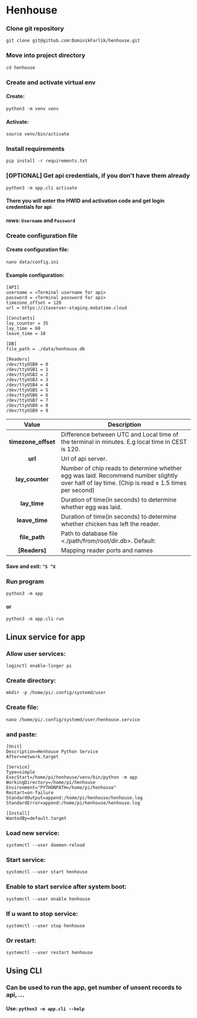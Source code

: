 # Henhouse

### Clone git repository
`git clone git@github.com:DominikFarlik/henhouse.git`
### Move into project directory
`cd henhouse`
### Create and activate virtual env
#### Create:
`python3 -m venv venv`
#### Activate:
`source venv/bin/activate`
### Install requirements
`pip install -r requirements.txt`
### [OPTIONAL] Get api credentials, if you don't have them already
`python3 -m app.cli activate`
#### There you will enter the HWID and activation code and get login credentials for api
#### rows: `Username` and `Password`
### Create configuration file
#### Create configuration file:
`nano data/config.ini`
#### Example configuration:
```
[API]
username = <Terminal username for api>
password = <Terminal password for api>
timezone_offset = 120
url = https://itaserver-staging.mobatime.cloud

[Constants]
lay_counter = 35
lay_time = 60
leave_time = 10

[DB]
file_path = ./data/henhouse.db

[Readers]
/dev/ttyUSB0 = 0
/dev/ttyUSB1 = 1
/dev/ttyUSB2 = 2
/dev/ttyUSB3 = 3
/dev/ttyUSB4 = 4
/dev/ttyUSB5 = 5
/dev/ttyUSB6 = 6
/dev/ttyUSB7 = 7
/dev/ttyUSB8 = 8
/dev/ttyUSB9 = 9
```
|      **Value**      | Description                                                                                                                                    |
|:-------------------:|------------------------------------------------------------------------------------------------------------------------------------------------|
| **timezone_offset** | Difference between UTC and Local time of the terminal in minutes. E.g local time in CEST is 120.                                               |
|       **url**       | Url of api server.                                                                                                                             |
|   **lay_counter**   | Number of chip reads to determine whether egg was laid. Recommend number slightly over half of lay time. (Chip is read ± 1.5 times per second) |
|    **lay_time**     | Duration of time(in seconds) to determine whether egg was laid.                                                                                |
|   **leave_time**    | Duration of time(in seconds) to determine whether chicken has left the reader.                                                                 |
|    **file_path**    | Path to database file <./path/from/root/dir.db>. Default:                                                                                      |
|    **[Readers]**    | Mapping reader ports and names                                                                                                                 |
#### Save and exit: `^S ^X`

### Run program
`python3 -m app`
#### or
`python3 -m app.cli run`

## Linux service for app
### Allow user services:
`loginctl enable-linger pi`
### Create directory:
`mkdir -p /home/pi/.config/systemd/user`
### Create file:
`nano /home/pi/.config/systemd/user/henhouse.service`
### and paste:
```
[Unit]
Description=Henhouse Python Service
After=network.target

[Service]
Type=simple
ExecStart=/home/pi/henhouse/venv/bin/python -m app
WorkingDirectory=/home/pi/henhouse
Environment="PYTHONPATH=/home/pi/henhouse"
Restart=on-failure
StandardOutput=append:/home/pi/henhouse/henhouse.log
StandardError=append:/home/pi/henhouse/henhouse.log

[Install]
WantedBy=default.target
```
### Load new service:
`systemctl --user daemon-reload`
### Start service:
`systemctl --user start henhouse`
### Enable to start service after system boot:
`systemctl --user enable henhouse`
### If u want to stop service:
`systemctl --user stop henhouse`
### Or restart:
`systemctl --user restart henhouse`

## Using CLI
### Can be used to run the app, get number of unsent records to api, ...
#### Use: `python3 -m app.cli --help`


